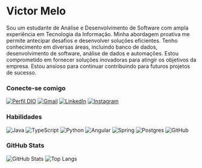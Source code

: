 # Victor Melo
Sou um estudante de Análise e Desenvolvimento de Software com ampla experiência em Tecnologia da Informação. Minha abordagem proativa me permite antecipar desafios e desenvolver soluções eficientes. Tenho conhecimento em diversas áreas, incluindo banco de dados, desenvolvimento de software, análise de dados e automações. Estou comprometido em fornecer soluções inovadoras para atingir os objetivos da empresa. Estou ansioso para continuar contribuindo para futuros projetos de sucesso.

### Conecte-se comigo
[![Perfil DIO](https://img.shields.io/badge/-Meu%20Perfil%20na%20DIO-30A3DC?style=for-the-badge)](https://web.dio.me/users/melovictor515/)
[![Gmail](https://img.shields.io/badge/Gmail-D14836?style=for-the-badge&logo=gmail&logoColor=white)](mailto:melovictor515@gmail.com)
[![LinkedIn](https://img.shields.io/badge/linkedin-%230077B5.svg?style=for-the-badge&logo=linkedin&logoColor=white)](https://www.linkedin.com/in/victor-melo-5b8052216/)
[![Instagram](https://img.shields.io/badge/Instagram-%23E4405F.svg?style=for-the-badge&logo=Instagram&logoColor=white)](https://www.instagram.com/veeamelo/)


### Habilidades
![Java](https://img.shields.io/badge/java-%23ED8B00.svg?style=for-the-badge&logo=openjdk&logoColor=white)
![TypeScript](https://img.shields.io/badge/typescript-%23007ACC.svg?style=for-the-badge&logo=typescript&logoColor=white)
![Python](https://img.shields.io/badge/python-3670A0?style=for-the-badge&logo=python&logoColor=ffdd54)
![Angular](https://img.shields.io/badge/angular-%23DD0031.svg?style=for-the-badge&logo=angular&logoColor=white)
![Spring](https://img.shields.io/badge/spring-%236DB33F.svg?style=for-the-badge&logo=spring&logoColor=white)
![Postgres](https://img.shields.io/badge/postgres-%23316192.svg?style=for-the-badge&logo=postgresql&logoColor=white)
![GitHub](https://img.shields.io/badge/github-%23121011.svg?style=for-the-badge&logo=github&logoColor=white)

### GitHub Stats
![GitHub Stats](https://github-readme-stats.vercel.app/api?username=vvictormelo&theme=transparent&bg_color=000&border_color=30A3DC&show_icons=true&icon_color=30A3DC&title_color=E94D5F&text_color=FFF)
![Top Langs](https://github-readme-stats-git-masterrstaa-rickstaa.vercel.app/api/top-langs/?username=vvictormelo&layout=compact&bg_color=000&border_color=30A3DC&title_color=E94D5F&text_color=FFF)

